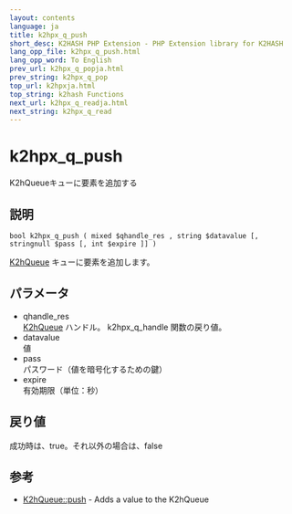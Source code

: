 ```yaml
---
layout: contents
language: ja
title: k2hpx_q_push
short_desc: K2HASH PHP Extension - PHP Extension library for K2HASH
lang_opp_file: k2hpx_q_push.html
lang_opp_word: To English
prev_url: k2hpx_q_popja.html
prev_string: k2hpx_q_pop
top_url: k2hpxja.html
top_string: k2hash Functions
next_url: k2hpx_q_readja.html
next_string: k2hpx_q_read
---
```


# k2hpx_q_push
K2hQueueキューに要素を追加する

## 説明
```
bool k2hpx_q_push ( mixed $qhandle_res , string $datavalue [, stringnull $pass [, int $expire ]] )
```
[K2hQueue](k2hq_classja.html) キューに要素を追加します。

## パラメータ
- qhandle_res  
[K2hQueue](k2hq_classja.html) ハンドル。 k2hpx_q_handle 関数の戻り値。
- datavalue  
値
- pass  
パスワード（値を暗号化するための鍵）
- expire  
有効期限（単位：秒）

## 戻り値
成功時は、true。それ以外の場合は、false

## 参考
- [K2hQueue::push](k2hq_push.html) - Adds a value to the K2hQueue
